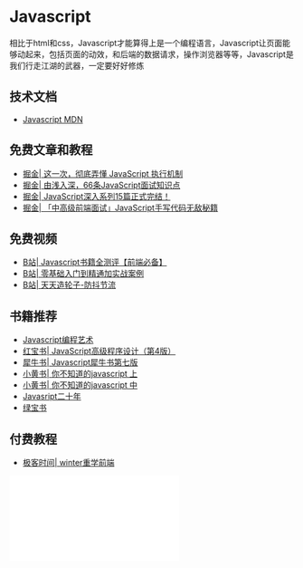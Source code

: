 # Javascript

<!-- ['❌','✅','🔥','⭐'] -->
相比于html和css，Javascript才能算得上是一个编程语言，Javascript让页面能够动起来，包括页面的动效，和后端的数据请求，操作浏览器等等，Javascript是我们行走江湖的武器，一定要好好修炼

<roadmap :data="[
  {title:'Javascript',download:true,x:400,y:20},
  { title:'学习目标', y:150,
    left:[
      ['熟悉语法'],
      ['概念剖析',[
        ['防抖节流'],
        ['手写Promise'],
        ['原型链'],
        ['this'],
      ]],
    ],right:[
      ['概念剖析'],
      ['交互实现',[
        ['表单验证'],
        ['增删改查'],
        ['获取后端数据'],
        ['登录注册'],
      ]],
    ]
  } ,
{ title:'入门', y:220,
    left:[
      ['JS发展史'],
      ['语言核心概念',[
        ['变量'],
        ['循环'],
        ['流程控制'],
        ['事件'],
        ['函数'],
        ['DOM'],
        ['BOM'],
        ['网络请求'],
      ]],
      ['表单处理'],
      ['错误调试'],
    ],right:[
      ['HTML5 API'],
      ['正则'],
      ['Canvas'],
      ['ES6',[
        ['箭头函数'],
        ['面向对象'],
        ['Promise'],
        ['代理和反射'],
        ['模块化'],
      ]],
    ]
  } ,
  { title:'进阶',
    y:280,
    left:[
      ['作用域',[
        ['词法作用域'],
        ['作用域提升'],
      ]],
      ['闭包'],
      ['this'],
      ['异步',[
        ['回调函数'],
        ['Promise'],
        ['迭代器生成器'],
        ['async await'],
      ]],
    ],
    right:[
      ['框架设计',[-30],[
        ['兼容性'],
        ['模块化'],
        ['MVVM'],
        ['组件化'],
      ]],
      ['JS设计模式',[0]],
      ['函数',[30],[
        ['原型链'],
        ['递归'],
        ['面向对象'],
      ]]
    ]
  } ,
  { title:'书籍推荐', y:200,
    left:[
      ['JS二十周年'],
      ['Dom编程艺术'],
      ['红宝书'],
      ['犀牛书'],
    ],right:[
      ['小黄书上中'],
      ['绿宝书'],
      ['JS忍者秘籍'],
      ['JS悟道'],
    ]
  } ,
  { title:'掌握JS',
  } 
]" />


## 技术文档
* [Javascript MDN](https://developer.mozilla.org/zh-CN/docs/Web/JavaScript)
## 免费文章和教程
* [掘金| 这一次，彻底弄懂 JavaScript 执行机制](https://juejin.cn/post/6844903512845860872)
* [掘金| 由浅入深，66条JavaScript面试知识点](https://juejin.cn/post/6844904200917221389)
* [掘金| JavaScript深入系列15篇正式完结！](https://juejin.cn/post/6844903479429824526)
* [掘金| 「中高级前端面试」JavaScript手写代码无敌秘籍](https://juejin.cn/post/6844903809206976520)

## 免费视频
* [B站| Javascript书籍全测评【前端必备】](https://www.bilibili.com/video/BV15f4y1D7Fo)
* [B站| 零基础入门到精通加实战案例](https://www.bilibili.com/video/BV1Az4y1U7f5?p=1)
* [B站| 天天造轮子-防抖节流](https://www.bilibili.com/video/BV1y3411r71u?spm_id_from=333.999.0.0)
## 书籍推荐

* [Javascript编程艺术](https://book.douban.com/subject/6038371/)
* [红宝书| JavaScript高级程序设计（第4版）](https://book.douban.com/subject/10546125/)
* [犀牛书| Javascript犀牛书第七版](https://book.douban.com/subject/10549733/)
* [小黄书| 你不知道的javascript 上](https://book.douban.com/subject/26351021/)
* [小黄书| 你不知道的javascript 中](https://book.douban.com/subject/26854244/)
* [Javasript二十年](https://book.douban.com/subject/35446937/)
* [绿宝书](https://book.douban.com/subject/35085910/)

## 付费教程
* [极客时间| winter重学前端](http://gk.link/a/10QbX)


<iframe src="//player.bilibili.com/player.html?aid=287131932&bvid=BV15f4y1D7Fo&cid=265527858&page=1" scrolling="no" border="0" frameborder="no" framespacing="0" allowfullscreen="true"> </iframe>
